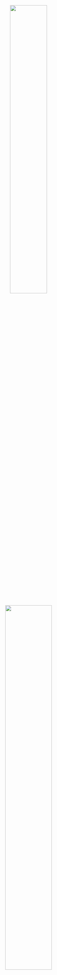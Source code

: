 
<p align="center">
  <img width="48%" src="https://github-readme-stats.vercel.app/api?username=avneesh0612&show_icons=true&theme=dark" />
  <img width="54%" src="https://github-readme-streak-stats.herokuapp.com/?user=avneesh0612&theme=dark" />
</p>
